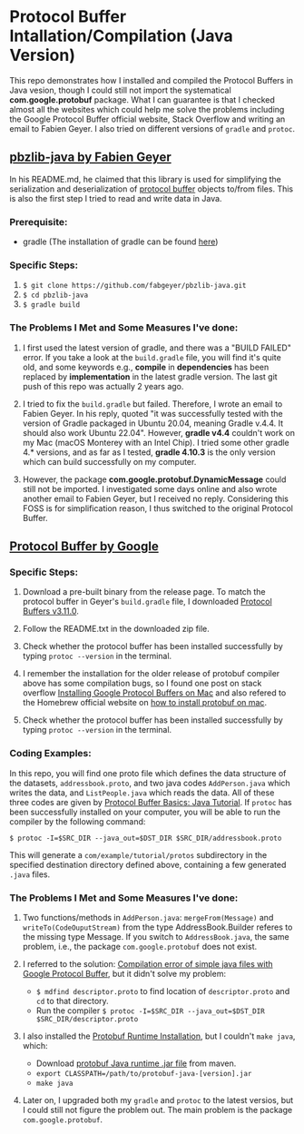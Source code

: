 # Protocol Buffer Intallation/Compilation (Java Version)
This repo demonstrates how I installed and compiled the Protocol Buffers in Java vesion, though I could still not import the systematical **com.google.protobuf** package. What I can guarantee is that I checked almost all the websites which could help me solve the problems including the Google Protocol Buffer official website, Stack Overflow and writing an email to Fabien Geyer. I also tried on different versions of `gradle` and `protoc`.

## [pbzlib-java by Fabien Geyer](https://github.com/fabgeyer/pbzlib-java)
In his README.md, he claimed that this library is used for simplifying the serialization and deserialization of [protocol buffer](https://developers.google.com/protocol-buffers/) objects to/from files. This is also the first step I tried to read and write data in Java.  

### Prerequisite:
- gradle (The installation of gradle can be found [here](https://gradle.org/install/))

### Specific Steps:
1. `$ git clone https://github.com/fabgeyer/pbzlib-java.git`
2. `$ cd pbzlib-java`
3. `$ gradle build`

### The Problems I Met and Some Measures I've done:

1. I first used the latest version of gradle, and there was a "BUILD FAILED" error. If you take a look at the `build.gradle` file, you will find it's quite old, and some keywords e.g., **compile** in **dependencies** has been replaced by **implementation** in the latest gradle version. The last git push of this repo was actually 2 years ago.

2. I tried to fix the `build.gradle` but failed. Therefore, I wrote an email to Fabien Geyer. In his reply, quoted "it was successfully tested with the version of Gradle packaged in Ubuntu 20.04, meaning Gradle v.4.4. It should also work Ubuntu 22.04". However, **gradle v4.4** couldn't work on my Mac (macOS Monterey with an Intel Chip). I tried some other gradle 4.* versions, and as far as I tested, **gradle 4.10.3** is the only version which can build successfully on my computer.

3. However, the package **com.google.protobuf.DynamicMessage** could still not be imported. I investigated some days online and also wrote another email to Fabien Geyer, but I received no reply. Considering this FOSS is for simplification reason, I thus switched to the original Protocol Buffer.

## [Protocol Buffer by Google](https://developers.google.com/protocol-buffers/)

### Specific Steps:

1. Download a pre-built binary from the release page. To match the protocol buffer in Geyer's `build.gradle` file, I downloaded [Protocol Buffers v3.11.0](https://github.com/protocolbuffers/protobuf/releases/tag/v3.11.0).

2. Follow the README.txt in the downloaded zip file.

3. Check whether the protocol buffer has been installed successfully by typing `protoc --version` in the terminal.

4. I remember the installation for the older release of protobuf compiler above has some compilation bugs, so I found one post on stack overflow [Installing Google Protocol Buffers on Mac](https://stackoverflow.com/questions/21775151/installing-google-protocol-buffers-on-mac) and also refered to the Homebrew official website on [how to install protobuf on mac](https://formulae.brew.sh/formula/protobuf@3.6#default).

5. Check whether the protocol buffer has been installed successfully by typing `protoc --version` in the terminal.

### Coding Examples:
In this repo, you will find one proto file which defines the data structure of the datasets, `addressbook.proto`, and two java codes `AddPerson.java` which writes the data, and `ListPeople.java` which reads the data. All of these three codes are given by [Protocol Buffer Basics: Java Tutorial](https://developers.google.com/protocol-buffers/docs/javatutorial). If `protoc` has been successfully installed on your computer, you will be able to run the compiler by the following command: 

`$ protoc -I=$SRC_DIR --java_out=$DST_DIR $SRC_DIR/addressbook.proto`  

This will generate a `com/example/tutorial/protos` subdirectory in the specified destination directory defined above, containing a few generated `.java` files.


### The Problems I Met and Some Measures I've done:

1. Two functions/methods in `AddPerson.java`: `mergeFrom(Message)` and `writeTo(CodeOuputStream)` from the type AddressBook.Builder referes to the missing type Message. If you switch to `AddressBook.java`, the same problem, i.e., the package `com.google.protobuf` does not exist.

2. I referred to the solution: [Compilation error of simple java files with Google Protocol Buffer](https://stackoverflow.com/questions/7095675/compilation-error-of-simple-java-files-with-google-protocol-buffer), but it didn't solve my problem:

    - `$ mdfind descriptor.proto` to find location of `descriptor.proto` and `cd` to that directory.
    - Run the compiler `$ protoc -I=$SRC_DIR --java_out=$DST_DIR $SRC_DIR/descriptor.proto`  

3. I also installed the [Protobuf Runtime Installation](https://github.com/protocolbuffers/protobuf#protocol-compiler-installation), but I couldn't `make java`, which:

    - Download [protobuf Java runtime .jar file](https://mvnrepository.com/artifact/com.google.protobuf/protobuf-java) from maven.
    - `export CLASSPATH=/path/to/protobuf-java-[version].jar`
    - `make java`

4. Later on, I upgraded both my `gradle` and `protoc` to the latest versios, but I could still not figure the problem out. The main problem is the package `com.google.protobuf`.